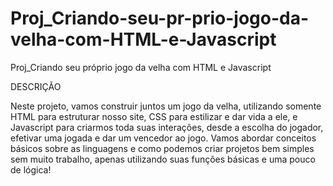 # Proj_Criando-seu-pr-prio-jogo-da-velha-com-HTML-e-Javascript
Proj_Criando seu próprio jogo da velha com HTML e Javascript

DESCRIÇÃO

Neste projeto, vamos construir juntos um jogo da velha, utilizando somente HTML para estruturar nosso site, CSS para estilizar e dar vida a ele, e Javascript para criarmos toda suas interações, desde a escolha do jogador, efetivar uma jogada e dar um vencedor ao jogo. Vamos abordar conceitos básicos sobre as linguagens e como podemos criar projetos bem simples sem muito trabalho, apenas utilizando suas funções básicas e uma pouco de lógica!
